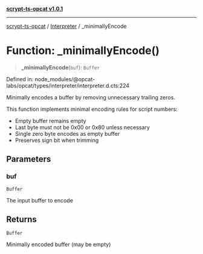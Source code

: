 [**scrypt-ts-opcat v1.0.1**](../../../README.md)

***

[scrypt-ts-opcat](../../../README.md) / [Interpreter](../README.md) / \_minimallyEncode

# Function: \_minimallyEncode()

> **\_minimallyEncode**(`buf`): `Buffer`

Defined in: node\_modules/@opcat-labs/opcat/types/interpreter/interpreter.d.cts:224

Minimally encodes a buffer by removing unnecessary trailing zeros.

This function implements minimal encoding rules for script numbers:
- Empty buffer remains empty
- Last byte must not be 0x00 or 0x80 unless necessary
- Single zero byte encodes as empty buffer
- Preserves sign bit when trimming

## Parameters

### buf

`Buffer`

The input buffer to encode

## Returns

`Buffer`

Minimally encoded buffer (may be empty)
